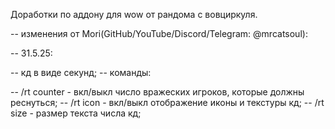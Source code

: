 Доработки по аддону для wow от рандома с вовциркуля.

-- изменения от Mori(GitHub/YouTube/Discord/Telegram: @mrcatsoul):

-- 31.5.25:

-- кд в виде секунд;
-- команды:

-- /rt counter - вкл/выкл число вражеских игроков, которые должны реснуться;
-- /rt icon - вкл/выкл отображение иконы и текстуры кд;
-- /rt size - размер текста числа кд;

